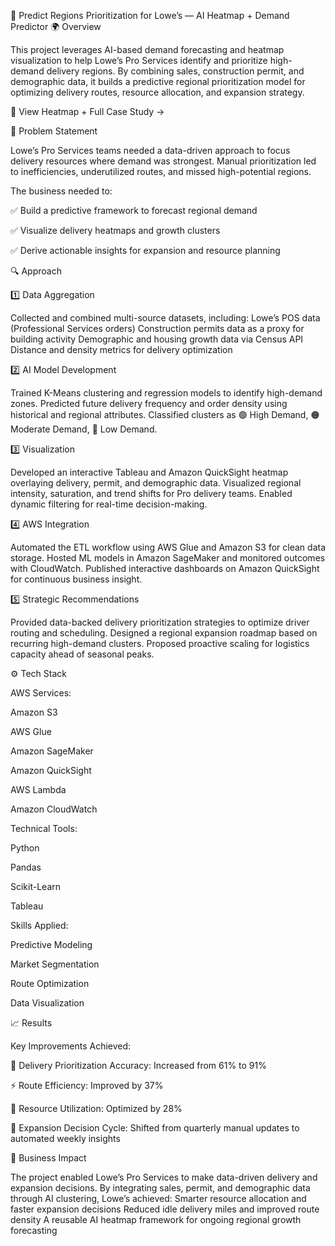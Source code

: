 🏬 Predict Regions Prioritization for Lowe’s — AI Heatmap + Demand Predictor
🌍 Overview

This project leverages AI-based demand forecasting and heatmap visualization to help Lowe’s Pro Services identify and prioritize high-demand delivery regions.
By combining sales, construction permit, and demographic data, it builds a predictive regional prioritization model for optimizing delivery routes, resource allocation, and expansion strategy.

📘 View Heatmap + Full Case Study →

🧩 Problem Statement

Lowe’s Pro Services teams needed a data-driven approach to focus delivery resources where demand was strongest.
Manual prioritization led to inefficiencies, underutilized routes, and missed high-potential regions.

The business needed to:

✅ Build a predictive framework to forecast regional demand

✅ Visualize delivery heatmaps and growth clusters

✅ Derive actionable insights for expansion and resource planning

🔍 Approach

1️⃣ Data Aggregation

Collected and combined multi-source datasets, including:
Lowe’s POS data (Professional Services orders)
Construction permits data as a proxy for building activity
Demographic and housing growth data via Census API
Distance and density metrics for delivery optimization

2️⃣ AI Model Development

Trained K-Means clustering and regression models to identify high-demand zones.
Predicted future delivery frequency and order density using historical and regional attributes.
Classified clusters as 🟢 High Demand, 🟠 Moderate Demand, 🔴 Low Demand.

3️⃣ Visualization

Developed an interactive Tableau and Amazon QuickSight heatmap overlaying delivery, permit, and demographic data.
Visualized regional intensity, saturation, and trend shifts for Pro delivery teams.
Enabled dynamic filtering for real-time decision-making.

4️⃣ AWS Integration

Automated the ETL workflow using AWS Glue and Amazon S3 for clean data storage.
Hosted ML models in Amazon SageMaker and monitored outcomes with CloudWatch.
Published interactive dashboards on Amazon QuickSight for continuous business insight.

5️⃣ Strategic Recommendations

Provided data-backed delivery prioritization strategies to optimize driver routing and scheduling.
Designed a regional expansion roadmap based on recurring high-demand clusters.
Proposed proactive scaling for logistics capacity ahead of seasonal peaks.


⚙️ Tech Stack

AWS Services:

Amazon S3

AWS Glue

Amazon SageMaker

Amazon QuickSight

AWS Lambda

Amazon CloudWatch

Technical Tools:

Python

Pandas

Scikit-Learn

Tableau

Skills Applied:

Predictive Modeling

Market Segmentation

Route Optimization

Data Visualization


📈 Results

Key Improvements Achieved:

🚚 Delivery Prioritization Accuracy: Increased from 61% to 91%

⚡ Route Efficiency: Improved by 37%

🧭 Resource Utilization: Optimized by 28%

🔁 Expansion Decision Cycle: Shifted from quarterly manual updates to automated weekly insights

🧠 Business Impact

The project enabled Lowe’s Pro Services to make data-driven delivery and expansion decisions.
By integrating sales, permit, and demographic data through AI clustering, Lowe’s achieved:
Smarter resource allocation and faster expansion decisions
Reduced idle delivery miles and improved route density
A reusable AI heatmap framework for ongoing regional growth forecasting
